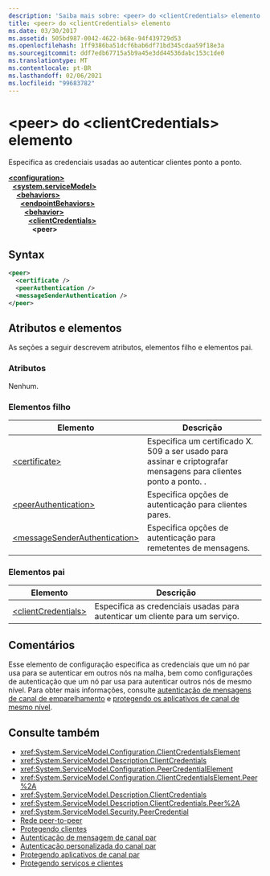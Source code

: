 ```yaml
---
description: 'Saiba mais sobre: <peer> do <clientCredentials> elemento'
title: <peer> do <clientCredentials> elemento
ms.date: 03/30/2017
ms.assetid: 505bd987-0042-4622-b68e-94f439729d53
ms.openlocfilehash: 1ff9386ba51dcf6bab6df71bd345cdaa59f18e3a
ms.sourcegitcommit: ddf7edb67715a5b9a45e3dd44536dabc153c1de0
ms.translationtype: MT
ms.contentlocale: pt-BR
ms.lasthandoff: 02/06/2021
ms.locfileid: "99683782"
---
```

# <a name="peer-of-clientcredentials-element"></a>\<peer> do \<clientCredentials> elemento

Especifica as credenciais usadas ao autenticar clientes ponto a ponto.  
  
[**\<configuration>**](../configuration-element.md)\
&nbsp;&nbsp;[**\<system.serviceModel>**](system-servicemodel.md)\
&nbsp;&nbsp;&nbsp;&nbsp;[**\<behaviors>**](behaviors.md)\
&nbsp;&nbsp;&nbsp;&nbsp;&nbsp;&nbsp;[**\<endpointBehaviors>**](endpointbehaviors.md)\
&nbsp;&nbsp;&nbsp;&nbsp;&nbsp;&nbsp;&nbsp;&nbsp;[**\<behavior>**](behavior-of-endpointbehaviors.md)\
&nbsp;&nbsp;&nbsp;&nbsp;&nbsp;&nbsp;&nbsp;&nbsp;&nbsp;&nbsp;[**\<clientCredentials>**](clientcredentials.md)\
&nbsp;&nbsp;&nbsp;&nbsp;&nbsp;&nbsp;&nbsp;&nbsp;&nbsp;&nbsp;&nbsp;&nbsp;**\<peer>**  
  
## <a name="syntax"></a>Syntax  
  
```xml  
<peer>
  <certificate />
  <peerAuthentication />
  <messageSenderAuthentication />
</peer>
```  
  
## <a name="attributes-and-elements"></a>Atributos e elementos  

 As seções a seguir descrevem atributos, elementos filho e elementos pai.  
  
### <a name="attributes"></a>Atributos  

 Nenhum.  
  
### <a name="child-elements"></a>Elementos filho  
  
|Elemento|Descrição|  
|-------------|-----------------|  
|[\<certificate>](certificate-element.md)|Especifica um certificado X. 509 a ser usado para assinar e criptografar mensagens para clientes ponto a ponto. .|  
|[\<peerAuthentication>](peerauthentication-element.md)|Especifica opções de autenticação para clientes pares.|  
|[\<messageSenderAuthentication>](messagesenderauthentication-element.md)|Especifica opções de autenticação para remetentes de mensagens.|  
  
### <a name="parent-elements"></a>Elementos pai  
  
|Elemento|Descrição|  
|-------------|-----------------|  
|[\<clientCredentials>](clientcredentials.md)|Especifica as credenciais usadas para autenticar um cliente para um serviço.|  
  
## <a name="remarks"></a>Comentários  

 Esse elemento de configuração especifica as credenciais que um nó par usa para se autenticar em outros nós na malha, bem como configurações de autenticação que um nó par usa para autenticar outros nós de mesmo nível. Para obter mais informações, consulte [autenticação de mensagens de canal de emparelhamento](/previous-versions/dotnet/netframework-3.5/aa967730(v=vs.90)) e [protegendo os aplicativos de canal de mesmo nível](../../../wcf/feature-details/securing-peer-channel-applications.md).  
  
## <a name="see-also"></a>Consulte também

- <xref:System.ServiceModel.Configuration.ClientCredentialsElement>
- <xref:System.ServiceModel.Description.ClientCredentials>
- <xref:System.ServiceModel.Configuration.PeerCredentialElement>
- <xref:System.ServiceModel.Configuration.ClientCredentialsElement.Peer%2A>
- <xref:System.ServiceModel.Description.ClientCredentials>
- <xref:System.ServiceModel.Description.ClientCredentials.Peer%2A>
- <xref:System.ServiceModel.Security.PeerCredential>
- [Rede peer-to-peer](../../../wcf/feature-details/peer-to-peer-networking.md)
- [Protegendo clientes](../../../wcf/securing-clients.md)
- [Autenticação de mensagem de canal par](/previous-versions/dotnet/netframework-3.5/aa967730(v=vs.90))
- [Autenticação personalizada do canal par](/previous-versions/dotnet/netframework-3.5/ms751447(v=vs.90))
- [Protegendo aplicativos de canal par](../../../wcf/feature-details/securing-peer-channel-applications.md)
- [Protegendo serviços e clientes](../../../wcf/feature-details/securing-services-and-clients.md)
